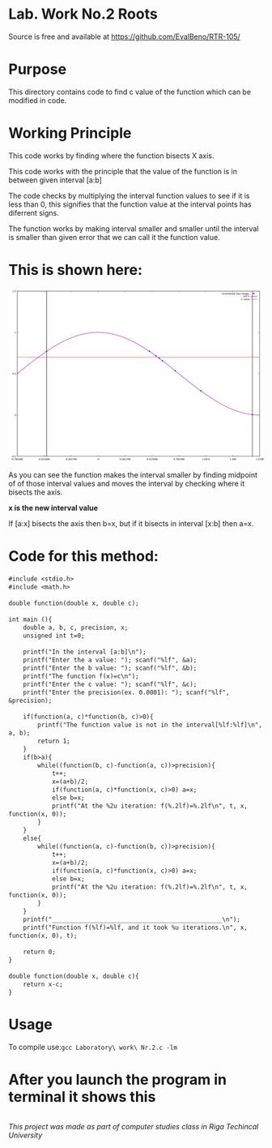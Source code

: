 
Lab. Work No.2 Roots
=

Source is free and available at https://github.com/EvalBeno/RTR-105/


Purpose
==

This directory contains code to find c value of the function which can be modified in code.


Working Principle
==

This code works by finding where the function bisects X axis.

This code works with the principle that the value of the function is in between given interval \[a:b]

The code checks by multiplying the interval function values to see if it is less than 0, this signifies that the function value at the interval points has diferrent signs.

The function works by making interval smaller and smaller until the interval is smaller than given error that we can call it the function value.

This is shown here:
====
![increments](increments.png)


As you can see the function makes the interval smaller by finding midpoint of of those interval values and moves the interval by checking where it bisects the axis.


**x is the new interval value**

If \[a:x] bisects the axis then b=x, but if it bisects in interval \[x:b] then a=x.


Code for this method:
===

```
#include <stdio.h>
#include <math.h>

double function(double x, double c);

int main (){
    double a, b, c, precision, x;
    unsigned int t=0;
    
    printf("In the interval [a:b]\n");
    printf("Enter the a value: "); scanf("%lf", &a);
    printf("Enter the b value: "); scanf("%lf", &b);
    printf("The function f(x)=c\n");
    printf("Enter the c value: "); scanf("%lf", &c);
    printf("Enter the precision(ex. 0.0001): "); scanf("%lf", &precision);
    
    if(function(a, c)*function(b, c)>0){
        printf("The function value is not in the interval[%lf:%lf]\n", a, b);
        return 1;
    }
    if(b>a){
        while((function(b, c)-function(a, c))>precision){
            t++;
            x=(a+b)/2;
            if(function(a, c)*function(x, c)>0) a=x;
            else b=x;
            printf("At the %2u iteration: f(%.2lf)=%.2lf\n", t, x, function(x, 0));
        }
    }
    else{
        while((function(a, c)-function(b, c))>precision){
            t++;
            x=(a+b)/2;
            if(function(a, c)*function(x, c)>0) a=x;
            else b=x;
            printf("At the %2u iteration: f(%.2lf)=%.2lf\n", t, x, function(x, 0));
        }
    }
    printf("_______________________________________________\n");
    printf("Function f(%lf)=%lf, and it took %u iterations.\n", x, function(x, 0), t);
    
    return 0;
}

double function(double x, double c){
    return x-c;
}
```

Usage
==

To compile use:`gcc Laboratory\ work\ Nr.2.c -lm`


After you launch the program in terminal it shows this
==
```

```

*This project was made as part of computer studies class in Riga Techincal University*
